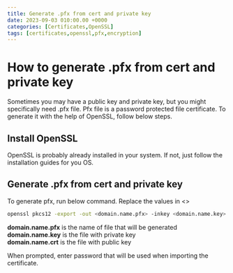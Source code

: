 ```yaml
---
title: Generate .pfx from cert and private key
date: 2023-09-03 010:00.00 +0000
categories: [Certificates,OpenSSL]
tags: [certificates,openssl,pfx,encryption]
---
```


# How to generate .pfx from cert and private key
Sometimes you may have a public key and private key, but you might specifically need .pfx file. Pfx file is a password protected file certificate. To generate it with the help of OpenSSL, follow below steps.


## Install OpenSSL
OpenSSL is probably already installed in your system. If not, just follow the installation guides for you OS.

## Generate .pfx from cert and private key
To generate pfx, run below command. Replace the values in <>

```bash
openssl pkcs12 -export -out <domain.name.pfx> -inkey <domain.name.key> -in <domain.name.crt>
```

**domain.name.pfx** is the name of file that will be generated  
**domain.name.key** is the file with private key  
**domain.name.crt** is the file with public key

When prompted, enter password that will be used when importing the certificate.